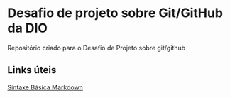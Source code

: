 # Desafio de projeto sobre Git/GitHub da DIO
Repositório criado para o Desafio de Projeto sobre git/github

## Links úteis
[Sintaxe Básica Markdown](https://www.markdownguide.org/basic-syntax/)
